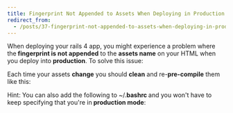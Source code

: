```yaml
---
title: Fingerprint Not Appended to Assets When Deploying in Production
redirect_from:
  - /posts/37-fingerprint-not-appended-to-assets-when-deploying-in-production/
---
```


<p>When deploying your rails 4 app, you might experience a problem where the<strong> fingerprint is not appended</strong> to the <strong>assets name</strong> on your HTML when you deploy into <strong>production</strong>. To solve this issue:</p>
<script src="https://gist.github.com/maxmumford/7790163.js"></script>

<p>Each time your assets <strong>change</strong> you should <strong>clean</strong> and re-<strong>pre-compile</strong> them like this:</p>
<script src="https://gist.github.com/maxmumford/7790203.js"></script>

<p>Hint: You can also add the following to ~/.<strong>bashrc </strong>and you won&#39;t have to keep specifying that you&#39;re in<strong> production mode</strong>:</p>
<script src="https://gist.github.com/maxmumford/7790170.js"></script>

